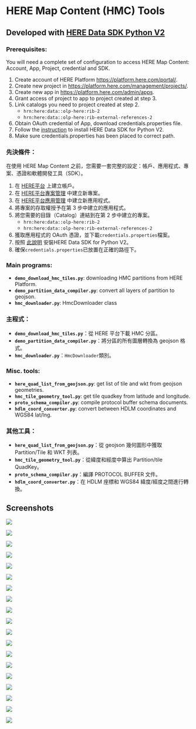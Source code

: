 # HERE Map Content (HMC) Tools
## Developed with [HERE Data SDK Python V2](https://www.here.com/docs/bundle/data-sdk-for-python-developer-guide-v2/page/README.html)

### Prerequisites:

You will need a complete set of configuration to access HERE Map Content: Account, App, Project, credential and SDK.

1. Create account of HERE Platform https://platform.here.com/portal/.
2. Create new project in https://platform.here.com/management/projects/.
3. Create new app in https://platform.here.com/admin/apps.
4. Grant access of project to app to project created at step 3.
5. Link catalogs you need to project created at step 2.
   * `hrn:here:data::olp-here:rib-2`
   * `hrn:here:data::olp-here:rib-external-references-2`
6. Obtain OAuth credential of App, download credentials.properties file.
7. Follow the [instruction](https://www.here.com/docs/bundle/data-sdk-for-python-developer-guide-v2/page/topics/install.html) to install HERE Data SDK for Python V2.
8. Make sure credentials.properties has been placed to correct path.

### 先決條件：

在使用 HERE Map Content 之前，您需要一套完整的設定：帳戶、應用程式、專案、憑證和軟體開發工具（SDK）。

1. 在 [HERE平台](https://platform.here.com/portal/) 上建立帳戶。
2. 在 [HERE平台專案管理](https://platform.here.com/management/projects/) 中建立新專案。
3. 在 [HERE平台應用管理](https://platform.here.com/admin/apps) 中建立新應用程式。
4. 將專案的存取權授予在第 3 步中建立的應用程式。
5. 將您需要的目錄（Catalog）連結到在第 2 步中建立的專案。
   - `hrn:here:data::olp-here:rib-2`
   - `hrn:here:data::olp-here:rib-external-references-2`
6. 獲取應用程式的 OAuth 憑證，並下載`credentials.properties`檔案。
7. 按照 [此說明](https://www.here.com/docs/bundle/data-sdk-for-python-developer-guide-v2/page/topics/install.html) 安裝HERE Data SDK for Python V2。
8. 確保`credentials.properties`已放置在正確的路徑下。

### Main programs:

* **`demo_download_hmc_tiles.py`**: downloading HMC partitions from HERE Platform.
* **`demo_partition_data_compiler.py`**: convert all layers of partition to geojson.
* **`hmc_downloader.py`**: HmcDownloader class

### 主程式：

- **`demo_download_hmc_tiles.py`**：從 HERE 平台下載 HMC 分區。
- **`demo_partition_data_compiler.py`**：將分區的所有圖層轉換為 geojson 格式。
- **`hmc_downloader.py`**：`HmcDownloader`類別。

### Misc. tools:

* **`here_quad_list_from_geojson.py`**: get list of tile and wkt from geojson geometries.
* **`hmc_tile_geometry_tool.py`**: get tile quadkey from latitude and longitude.
* **`proto_schema_compiler.py`**: compile protocol buffer schema documents.
* **`hdlm_coord_converter.py`**: convert between HDLM coordinates and WGS84 lat/lng.

### 其他工具：

* **`here_quad_list_from_geojson.py`**：從 geojson 幾何圖形中獲取 Partition/Tile 和 WKT 列表。
* **`hmc_tile_geometry_tool.py`**：從緯度和經度中算出 Partition/tile QuadKey。
* **`proto_schema_compiler.py`**：編譯 PROTOCOL BUFFER 文件。
* **`hdlm_coord_converter.py`**：在 HDLM 座標和 WGS84 緯度/經度之間進行轉換。

## Screenshots

![](https://i.imgur.com/dtDWMHl.png)

![](https://i.imgur.com/zolDmWJ.png)

![](https://i.imgur.com/PRP23vk.png)

![](https://i.imgur.com/MmmZtOv.png)

![](https://i.imgur.com/vPvITdB.png)

![](https://i.imgur.com/7EFdYm6.jpeg)

![](https://i.imgur.com/99KpolE.jpeg)

![](https://i.imgur.com/1L8Z2oi.png)

![](https://i.imgur.com/zmDPu7v.jpeg)

![](https://i.imgur.com/C5pZHrY.jpeg)

![](https://i.imgur.com/N9cNU7o.jpeg)

![](https://i.imgur.com/VY7Wj1t.jpeg)

![](https://i.imgur.com/rWWKf5l.jpeg)

![](https://i.imgur.com/1R4JuJS.jpeg)

![](https://i.imgur.com/bWKH77R.jpeg)

![](https://i.imgur.com/1wmeRuj.jpeg)

![](https://i.imgur.com/3fFwMQx.jpeg)

![](https://i.imgur.com/Ers08wq.jpeg)

![](https://i.imgur.com/FMO6lbp.jpeg)
